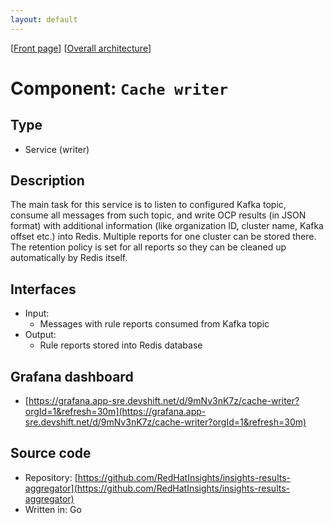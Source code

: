 ```yaml
---
layout: default
---
```

\[[Front page](../overall-architecture.html)\] \[[Overall architecture](../overall-architecture.html)\]



# Component: `Cache writer`



## Type

* Service (writer)



## Description

The main task for this service is to listen to configured Kafka topic, consume
all messages from such topic, and write OCP results (in JSON format) with
additional information (like organization ID, cluster name, Kafka offset etc.)
into Redis. Multiple reports for one cluster can be stored there. The retention
policy is set for all reports so they can be cleaned up automatically by Redis
itself.



## Interfaces

* Input:
    - Messages with rule reports consumed from Kafka topic
* Output:
    - Rule reports stored into Redis database



## Grafana dashboard

* [https://grafana.app-sre.devshift.net/d/9mNv3nK7z/cache-writer?orgId=1&refresh=30m](https://grafana.app-sre.devshift.net/d/9mNv3nK7z/cache-writer?orgId=1&refresh=30m)



## Source code

* Repository: [https://github.com/RedHatInsights/insights-results-aggregator](https://github.com/RedHatInsights/insights-results-aggregator)
* Written in: Go

